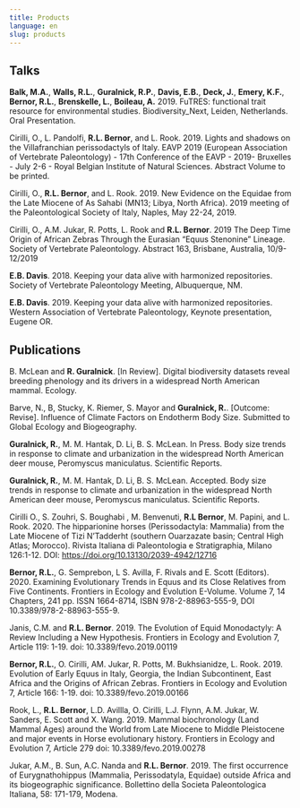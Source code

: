 ```yaml
---
title: Products
language: en
slug: products
---
```


## Talks
<b>Balk, M.A.</b>, <b>Walls, R.L.</b>, <b>Guralnick, R.P.</b>, <b>Davis, E.B.</b>, <b>Deck, J.</b>, <b>Emery, K.F.</b>, <b>Bernor, R.L.</b>, <b>Brenskelle, L.</b>, <b>Boileau, A.</b> 2019. FuTRES: functional trait resource for environmental studies. Biodiversity_Next, Leiden, Netherlands. Oral Presentation.

Cirilli, O., L. Pandolfi, <b>R.L. Bernor</b>, and L. Rook.  2019.  Lights and shadows on the Villafranchian perissodactyls of Italy.  EAVP 2019 (European Association of Vertebrate Paleontology) - 17th Conference of the EAVP - 2019- Bruxelles - July 2-6 - Royal Belgian Institute of Natural Sciences. Abstract Volume to be printed. 

Cirilli, O., <b>R.L. Bernor</b>, and L. Rook.  2019.  New Evidence on the Equidae from the Late Miocene of As Sahabi (MN13; Libya, North Africa). 2019 meeting of the Paleontological Society of Italy, Naples, May 22-24, 2019.

Cirilli, O., A.M. Jukar, R. Potts, L. Rook and <b>R.L. Bernor</b>.  2019 The Deep Time Origin of African Zebras Through the Eurasian “Equus Stenonine” Lineage.  Society of Vertebrate Paleontology. Abstract 163, Brisbane, Australia, 10/9-12/2019

<b>E.B. Davis</b>. 2018. Keeping your data alive with harmonized repositories. Society of Vertebrate Paleontology Meeting, Albuquerque, NM.

<b>E.B. Davis</b>. 2019. Keeping your data alive with harmonized repositories. Western Association of Vertebrate Paleontology, Keynote presentation, Eugene OR.

## Publications

B. McLean and <b>R. Guralnick</b>.  [In Review].  Digital biodiversity datasets reveal breeding phenology and its drivers in a widespread North American mammal. Ecology.

Barve, N., B, Stucky, K. Riemer, S. Mayor and <b>Guralnick, R.</b>. [Outcome: Revise]. Influence of Climate Factors on Endotherm Body Size. Submitted to Global Ecology and Biogeography.

<b>Guralnick, R.</b>,  M. M. Hantak, D. Li, B. S. McLean. In Press. Body size trends in response to climate and urbanization in the widespread North American deer mouse, Peromyscus maniculatus.  Scientific Reports.

<b>Guralnick, R.</b>,  M. M. Hantak, D. Li, B. S. McLean. Accepted. Body size trends in response to climate and urbanization in the widespread North American deer mouse, Peromyscus maniculatus.  Scientific Reports.

Cirilli O., S.  Zouhri, S. Boughabi , M. Benvenuti, <b>R.L Bernor</b>, M. Papini, and L. Rook. 2020. The hipparionine horses (Perissodactyla: Mammalia) from the Late Miocene of  Tizi N’Tadderht (southern Ouarzazate basin; Central High Atlas; Morocco). Rivista Italiana di Paleontologia e Stratigraphia, Milano 126:1-12. DOI: https://doi.org/10.13130/2039-4942/12716
 
<b>Bernor, R.L.</b>, G. Semprebon, L S. Avilla, F. Rivals and E. Scott (Editors).  2020.  Examining Evolutionary Trends in Equus and its Close Relatives from Five Continents.  Frontiers in Ecology and Evolution E-Volume. Volume 7, 14 Chapters, 241 pp.
ISSN 1664-8714, ISBN 978-2-88963-555-9, DOI 10.3389/978-2-88963-555-9.

Janis, C.M. and <b>R.L. Bernor</b>.  2019.  The Evolution of Equid Monodactyly: A Review Including a New Hypothesis. Frontiers in Ecology and Evolution 7, Article 119: 1-19. doi: 10.3389/fevo.2019.00119
 
<b>Bernor, R.L.</b>, O. Cirilli, AM. Jukar, R. Potts, M. Bukhsianidze, L. Rook.  2019.  Evolution of Early Equus in Italy, Georgia, the Indian Subcontinent, East
Africa and the Origins of African Zebras. Frontiers in Ecology and Evolution 7, Article 166: 1-19. doi: 10.3389/fevo.2019.00166
 
Rook, L., <b>R.L. Bernor</b>, L.D. Avillla, O. Cirilli, L.J. Flynn, A.M. Jukar, W. Sanders, E. Scott and X. Wang.  2019. Mammal biochronology (Land Mammal
Ages) around the World from Late Miocene to Middle Pleistocene and major
events in Horse evolutionary history. Frontiers in Ecology and Evolution 7, Article 279 doi: 10.3389/fevo.2019.00278
 
Jukar, A.M., B. Sun, A.C. Nanda and <b>R.L. Bernor</b>.  2019. The first occurrence of Eurygnathohippus (Mammalia, Perissodatyla, Equidae) outside Africa and its biogeographic significance.  Bollettino della Societa Paleontologica Italiana, 58: 171-179, Modena. 
